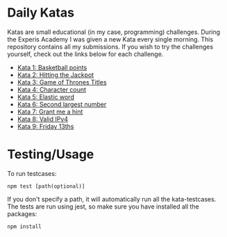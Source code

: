 # Daily Katas
Katas are small educational (in my case, programming) challenges. During the Experis Academy I was given a new Kata every single morning. This repository contains all my submissions. If you wish to try the challenges yourself, check out the links below for each challenge.
* [Kata 1: Basketball points](https://edabit.com/challenge/Y46Xp2pcvTB77bmdD)
* [Kata 2: Hitting the Jackpot](https://edabit.com/challenge/hxyvTffvdT4E238CY)
* [Kata 3: Game of Thrones Titles](https://edabit.com/challenge/QudLBG2RvfePRMzDn)
* [Kata 4: Character count]()
* [Kata 5: Elastic word](https://edabit.com/challenge/diTZjq3pdnwMt6BNN)
* [Kata 6: Second largest number](https://edabit.com/challenge/3zAT89ZAxg4CAQqsZ)
* [Kata 7: Grant me a hint](https://edabit.com/challenge/AYGCq4YErHLGxjXEs)
* [Kata 8: Valid IPv4](https://edabit.com/challenge/S5nPFF44x7JceXPBn)
* [Kata 9: Friday 13ths](https://edabit.com/challenge/JnbkJAxA3woPFHYMm)

# Testing/Usage
To run testcases:
```
npm test [path(optional)]
```
If you don't specify a path, it will automatically run all the kata-testcases. 
The tests are run using jest, so make sure you have installed all the packages:
```
npm install
```